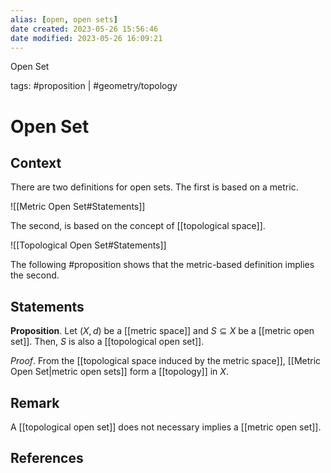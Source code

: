 ```yaml
---
alias: [open, open sets]
date created: 2023-05-26 15:56:46
date modified: 2023-05-26 16:09:21
---
```


Open Set

tags: #proposition | #geometry/topology

# Open Set

## Context

There are two definitions for open sets. The first is based on a metric.

![[Metric Open Set#Statements]]

The second, is based on the concept of [[topological space]].

![[Topological Open Set#Statements]]

The following #proposition shows that the metric-based definition implies the second.

## Statements

**Proposition**. Let $(X, d)$ be a [[metric space]] and $S\subseteq X$ be a [[metric open set]]. Then, $S$ is also a [[topological open set]].

_Proof_. From the [[topological space induced by the metric space]], [[Metric Open Set|metric open sets]] form a [[topology]] in $X$.

## Remark

A [[topological open set]] does not necessary implies a [[metric open set]].

## References